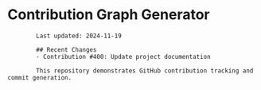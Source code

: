 # Contribution Graph Generator
            
            Last updated: 2024-11-19
            
            ## Recent Changes
            - Contribution #400: Update project documentation
            
            This repository demonstrates GitHub contribution tracking and commit generation.
        